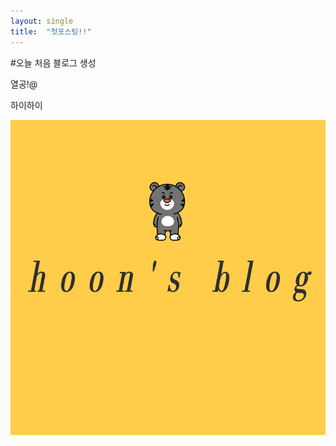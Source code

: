 ```yaml
---
layout: single
title:  "첫포스팅!!"
---
```



#오늘 처음 블로그 생성

열공!@

하이하이

![yhoons](../images/2022-03-27-first/yhoons.png)
